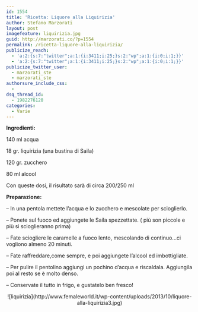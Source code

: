 ```yaml
---
id: 1554
title: 'Ricetta: Liquore alla Liquirizia'
author: Stefano Marzorati
layout: post
imagefeature: liquirizia.jpg
guid: http://marzorati.co/?p=1554
permalink: /ricetta-liquore-alla-liquirizia/
publicize_reach:
  - 'a:2:{s:7:"twitter";a:1:{i:3411;i:25;}s:2:"wp";a:1:{i:0;i:1;}}'
  - 'a:2:{s:7:"twitter";a:1:{i:3411;i:25;}s:2:"wp";a:1:{i:0;i:1;}}'
publicize_twitter_user:
  - marzorati_ste
  - marzorati_ste
authorsure_include_css:
  - 
dsq_thread_id:
  - 1982276120
categories:
  - Varie
---
```

**Ingredienti:**

140 ml acqua

18 gr. liquirizia (una bustina di Saila)

120 gr. zucchero

80 ml alcool

Con queste dosi, il risultato sarà di circa 200/250 ml

**Preparazione:**

&#8211; In una pentola mettete l&#8217;acqua e lo zucchero e mescolate per scioglierlo.

&#8211; Ponete sul fuoco ed aggiungete le Saila spezzettate. ( più son piccole e più si scioglieranno prima)

&#8211; Fate sciogliere le caramelle a fuoco lento, mescolando di continuo&#8230;ci vogliono almeno 20 minuti.

&#8211; Fate raffreddare,come sempre, e poi aggiungete l&#8217;alcool ed imbottigliate.

&#8211; Per pulire il pentolino aggiungi un pochino d’acqua e riscaldala. Aggiungila poi al resto se è molto denso.

&#8211; Conservate il tutto in frigo, e gustatelo ben fresco!

<div style="text-align:center" markdown="1">
![liquirizia](http://www.femaleworld.it/wp-content/uploads/2013/10/liquore-alla-liquirizia3.jpg)
</div>
